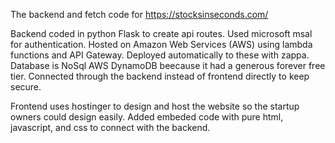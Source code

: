 The backend and fetch code for https://stocksinseconds.com/

Backend coded in python Flask to create api routes.
Used microsoft msal for authentication.
Hosted on Amazon Web Services (AWS) using lambda functions and API Gateway. Deployed automatically to these with zappa.
Database is NoSql AWS DynamoDB beecause it had a generous forever free tier. Connected through the backend instead of frontend directly to keep secure.

Frontend uses hostinger to design and host the website so the startup owners could design easily. Added embeded code with pure html, javascript, and css to connect with the backend.
